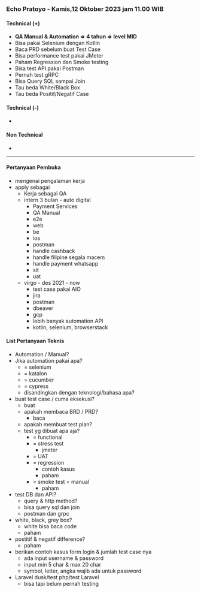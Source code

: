 ### Echo Pratoyo - Kamis,12 Oktober 2023 jam 11.00 WIB

#### Technical (+) 

- **QA Manual & Automation => 4 tahun => level MID**  
- Bisa pakai Selenium dengan Kotlin
- Baca PRD sebelum buat Test Case
- Bisa performance test pakai JMeter
- Paham Regression dan Smoke testing
- Bisa test API pakai Postman
- Pernah test gRPC
- Bisa Query SQL sampai Join
- Tau beda White/Black Box
- Tau beda Positif/Negatif Case

#### Technical (-)  

- 

#### Non Technical  

- 

---

#### Pertanyaan Pembuka

- mengenai pengalaman kerja  
- apply sebagai
	- Kerja sebagai QA
	- intern 3 bulan - auto digital
		- Payment Services
		- QA Manual
		- e2e
		- web 
		- be
		- ios
		- postman
		- handle cashback
		- handle filipine segala macem
		- handle payment whatsapp
		- sit
		- uat
	- virgo - des 2021 - now
		- test case pakai AIO
		- jira
		- postman
		- dbeaver
		- gcp
		- lebih banyak automation API
		- kotlin, selenium, browserstack


#### List Pertanyaan Teknis

- Automation / Manual?  
- Jika automation pakai apa?
	- = selenium
	- = katalon
	- = cucumber
	- = cypress
	- disandingkan dengan teknologi/bahasa apa?
- buat test case / cuma eksekusi?
	- buat
	- apakah membaca BRD / PRD?
		- baca
	- apakah membuat test plan?
	- test yg dibuat apa aja?
		- = functional
		- = stress test
			- jmeter
		- = UAT
		- = regression
			- contoh kasus
			- paham
		- = smoke test = manual
			- paham
- test DB dan API?
	- query & http method?
	- bisa query sql dan join
	- postman dan grpc
- white, black, grey box?
	- white bisa baca code
	- paham
- postitif & negatif difference?
	- paham
- berikan contoh kasus form login & jumlah test case nya
	- ada input username & password
	- input min 5 char & max 20 char
	- symbol, letter, angka wajib ada untuk password
- Laravel dusk/test php/test Laravel
	- bisa tapi belum pernah testing